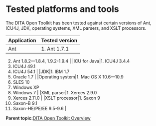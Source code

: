 # Tested platforms and tools

The DITA Open Toolkit has been tested against certain versions of Ant, ICU4J, JDK, operating systems, XML parsers, and XSLT processors.

|Application|Tested version|
|-----------|--------------|
|Ant|1.  Ant 1.7.1
2.  Ant 1.8.2—1.8.4, 1.9.2-1.9.4
|
|ICU for Java|1.  ICU4J 3.4.4
2.  ICU4J 49.1
3.  ICU4J 54.1
|
|JDK|1.  IBM 1.7
2.  Oracle 1.7
|
|Operating system|1.  Mac OS X 10.6—10.9
2.  SLES 10
3.  Windows XP
4.  Windows 7
|
|XML parser|1.  Xerces 2.9.0
2.  Xerces 2.11.0
|
|XSLT processor|1.  Saxon 9
2.  Saxon-B 9.1
3.  Saxon-HE/PE/EE 9.5-9.6
|

**Parent topic:**[DITA Open Toolkit Overview](../user-guide/overview-of-dita-ot.md)

